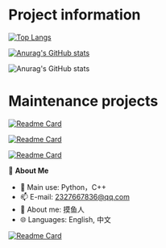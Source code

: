 # Project information
[![Top Langs](https://github-readme-stats.vercel.app/api/top-langs/?username=fallingmeteorite&theme=dark&count_private=true)](https://github.com/anuraghazra/github-readme-stats)

[![Anurag's GitHub stats](https://github-readme-stats.vercel.app/api?username=fallingmeteorite)](https://github.com/anuraghazra/github-readme-stats)

![Anurag's GitHub stats](https://github-readme-stats.vercel.app/api?username=fallingmeteorite&show_icons=true&theme=dark&count_private=true)

# Maintenance projects
[![Readme Card](https://github-readme-stats.vercel.app/api/pin/?username=fallingmeteorite&repo=Wraith_Toolbox&theme=dark)](https://github.com/anuraghazra/github-readme-stats)

[![Readme Card](https://github-readme-stats.vercel.app/api/pin/?username=fallingmeteorite&repo=Launcher&theme=dark)](https://github.com/anuraghazra/github-readme-stats)

[![Readme Card](https://github-readme-stats.vercel.app/api/pin/?username=fallingmeteorite&repo=Image_process_pro&theme=dark)](https://github.com/anuraghazra/github-readme-stats)


🍓 **About Me**

- 🔭 Main use: Python，C++
- 📫 E-mail: 2327667836@qq.com
- 👯 About me: 摸鱼人
- 🌐 Languages: English, 中文

[![Readme Card](https://github-readme-activity-graph.vercel.app/graph?username=fallingmeteorite&theme=react-dark)](https://github-readme-activity-graph.vercel.app)






